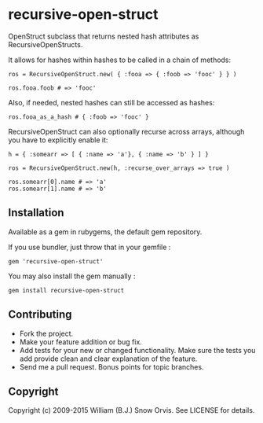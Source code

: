 # recursive-open-struct

OpenStruct subclass that returns nested hash attributes as
RecursiveOpenStructs.

It allows for hashes within hashes to be called in a chain of methods:

    ros = RecursiveOpenStruct.new( { :fooa => { :foob => 'fooc' } } )

    ros.fooa.foob # => 'fooc'

Also, if needed, nested hashes can still be accessed as hashes:

    ros.fooa_as_a_hash # { :foob => 'fooc' }

RecursiveOpenStruct can also optionally recurse across arrays, although you
have to explicitly enable it:

    h = { :somearr => [ { :name => 'a'}, { :name => 'b' } ] }

    ros = RecursiveOpenStruct.new(h, :recurse_over_arrays => true )

    ros.somearr[0].name # => 'a'
    ros.somearr[1].name # => 'b'

## Installation

Available as a gem in rubygems, the default gem repository.

If you use bundler, just throw that in your gemfile :

    gem 'recursive-open-struct'

You may also install the gem manually :

    gem install recursive-open-struct

## Contributing
 
* Fork the project.
* Make your feature addition or bug fix.
* Add tests for your new or changed functionality. Make sure the tests you add
  provide clean and clear explanation of the feature.
* Send me a pull request. Bonus points for topic branches.

## Copyright

Copyright (c) 2009-2015 William (B.J.) Snow Orvis. See LICENSE for details.
